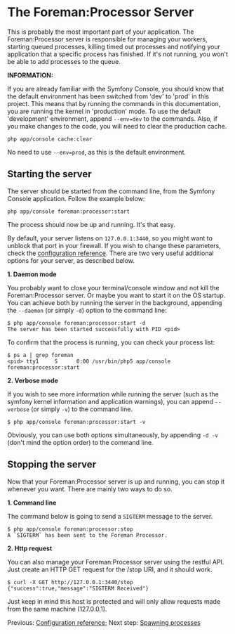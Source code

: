 The Foreman:Processor Server
============================

This is probably the most important part of your application. The Foreman:Processor server is
responsible for managing your workers, starting queued processes, killing timed out processes and 
notifying your application that a specific process has finished. If it's not running, you won't be
able to add processes to the queue.

**INFORMATION:**

If you are already familiar with the Symfony Console, you should know that the default
environment has been switched from 'dev' to 'prod' in this project. This means that
by running the commands in this documentation, you are running the kernel in 'production'
mode. To use the default 'development' environment, append `--env=dev` to the commands.
Also, if you make changes to the code, you will need to clear the production cache.

    php app/console cache:clear
    
No need to use `--env=prod`, as this is the default environment. 

Starting the server
-------------------

The server should be started from the command line, from the Symfony Console application. Follow the example below:

    php app/console foreman:processor:start
    
The process should now be up and running. It's that easy.

By default, your server listens on `127.0.0.1:3440`, so you might want to unblock that port in your firewall. If you
wish to change these parameters, check the [configuration reference](configuration.md#host-and-port).
There are two very useful additional options for your server, as described below.

**1. Daemon mode**

You probably want to close your terminal/console window and not kill the Foreman:Processor server.
Or maybe you want to start it on the OS startup. You can achieve both by running the server in the background,
appending the `--daemon` (or simply `-d`) option to the command line:

    $ php app/console foreman:processor:start -d
    The server has been started successfully with PID <pid>
    
To confirm that the process is running, you can check your process list:

    $ ps a | grep foreman
    <pid> tty1     S      0:00 /usr/bin/php5 app/console foreman:processor:start
    
**2. Verbose mode**

If you wish to see more information while running the server (such as the symfony kernel information and 
application warnings), you can append `--verbose` (or simply `-v`) to the command line.

    $ php app/console foreman:processor:start -v
    
Obviously, you can use both options simultaneously, by appending `-d -v` (don't mind the option order) to the command 
line.

Stopping the server
-------------------

Now that your Foreman:Processor server is up and running, you can stop it whenever you want. There are mainly two ways 
to do so.

**1. Command line**

The command below is going to send a `SIGTERM` message to the server.

    $ php app/console foreman:processor:stop
    A `SIGTERM` has been sent to the Foreman Processor.
 
**2. Http request**
 
You can also manage your Foreman:Processor server using the restful API. Just create an HTTP GET request for the /stop 
URI, and it should work.

    $ curl -X GET http://127.0.0.1:3440/stop
    {"success":true,"message":"SIGTERM Received"}
    
Just keep in mind this host is protected and will only allow requests made from the same machine (127.0.0.1).

Previous: [Configuration reference](configuration.md); Next step: [Spawning processes](process.md)